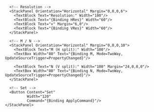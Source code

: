 <UserControl x:Class="BistMode.Views.ChessBoardControl"
             xmlns="http://schemas.microsoft.com/winfx/2006/xaml/presentation"
             xmlns:x="http://schemas.microsoft.com/winfx/2006/xaml">
  <GroupBox Header="Chessboard" Padding="10" Margin="0,8,0,0">
    <StackPanel>

      <!-- Resolution -->
      <StackPanel Orientation="Horizontal" Margin="0,0,0,6">
        <TextBlock Text="Resolution:" Width="100"/>
        <TextBlock Text="{Binding HRes}" Width="60"/>
        <TextBlock Text="×" Margin="6,0"/>
        <TextBlock Text="{Binding VRes}" Width="60"/>
      </StackPanel>

      <!-- M / N -->
      <StackPanel Orientation="Horizontal" Margin="0,0,0,10">
        <TextBlock Text="M (H split):" Width="100"/>
        <TextBox Width="80" Text="{Binding M, Mode=TwoWay, UpdateSourceTrigger=PropertyChanged}"/>

        <TextBlock Text="N (V split):" Width="100" Margin="24,0,0,0"/>
        <TextBox Width="80" Text="{Binding N, Mode=TwoWay, UpdateSourceTrigger=PropertyChanged}"/>
      </StackPanel>

      <!-- Set -->
      <Button Content="Set"
              Width="120"
              Command="{Binding ApplyCommand}"/>
    </StackPanel>
  </GroupBox>
</UserControl>